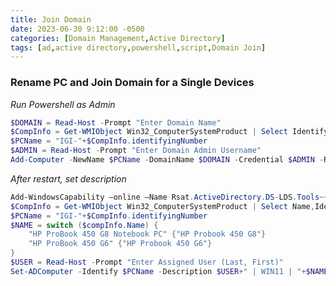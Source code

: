 ```yaml
---
title: Join Domain
date: 2023-06-30 9:12:00 -0500
categories: [Domain Management,Active Directory]
tags: [ad,active directory,powershell,script,Domain Join]
---
```


### Rename PC and Join Domain for a Single Devices
*Run Powershell as Admin*
```powershell
$DOMAIN = Read-Host -Prompt "Enter Domain Name"
$CompInfo = Get-WMIObject Win32_ComputerSystemProduct | Select IdentifyingNumber
$PCName = "IGI-"+$CompInfo.identifyingNumber
$ADMIN = Read-Host -Prompt "Enter Domain Admin Username"
Add-Computer -NewName $PCName -DomainName $DOMAIN -Credential $ADMIN -Restart
```

*After restart, set description*
```powershell
Add-WindowsCapability –online –Name Rsat.ActiveDirectory.DS-LDS.Tools~~~~0.0.1.0
$CompInfo = Get-WMIObject Win32_ComputerSystemProduct | Select Name,IdentifyingNumber
$PCName = "IGI-"+$CompInfo.identifyingNumber
$NAME = switch ($compInfo.Name) {
    "HP ProBook 450 G8 Notebook PC" {"HP Probook 450 G8"}
    "HP ProBook 450 G6" {"HP Probook 450 G6"}
}
$USER = Read-Host -Prompt "Enter Assigned User (Last, First)"
Set-ADComputer -Identify $PCName -Description $USER+" | WIN11 | "+$NAME
```